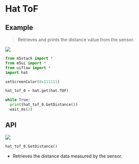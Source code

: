# Hat ToF

## Example

> Retrieves and prints the distance value from the sensor.

<img class="blockly_svg" src="https://m5stack.oss-cn-shenzhen.aliyuncs.com/resource/docs/static/assets/img/uiflow/blockly/hat/tof/uiflow_block_hat_tof_demo.png">

```python
from m5stack import *
from m5ui import *
from uiflow import *
import hat

setScreenColor(0x111111)

hat_tof_0 = hat.get(hat.TOF)

while True:
  print(hat_tof_0.GetDistance())
  wait_ms(2)
```

## API

<img class="blockly_svg" src="https://m5stack.oss-cn-shenzhen.aliyuncs.com/resource/docs/static/assets/img/uiflow/blockly/hat/tof/uiflow_block_hat_tof_get_distance.svg">

```python
hat_tof_0.GetDistance()
```

- Retrieves the distance data measured by the sensor.